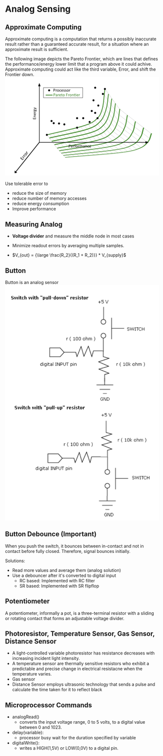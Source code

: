 # Analog Sensing

## Approximate Computing
Approximate computing is a computation that returns a possibly inaccurate result rather than a guaranteed accurate result, for a situation where an approximate result is sufficient.

The following image depicts the Pareto Frontier, which are lines that defines the performance/energy lower limit that a program above it could achive. Approximate computing could act like the third variable, Error, and shift the Frontier down.
![Figure2](./image/Figure2.png)

Use tolerable error to
* reduce the size of memory
* reduce number of memory accesses
* reduce energy consumption
* Improve performance

## Measuring Analog
* **Voltage divider** and measure the middle node in most cases
* Minimize readout errors by averaging multiple samples.

* $V_{out} = {\large \frac{R_2}{(R_1 + R_2)}} * V_{supply}$

## Button
Button is an analog sensor
![Figure3](./image/Figure3.png)

## Button Debounce (Important)
When you push the switch, it bounces between in-contact and not in contact before fully closed. Therefore, signal bounces initially.

Solutions:
* Read more values and average them (analog solution)
* Use a debouncer after it's converted to digital input
    * RC based: Implemented with RC filter
    * SR based: Implemented with SR flipflop

## Potentiometer
A potentiometer, informally a pot, is a three-terminal resistor with a sliding or rotating contact that forms an adjustable voltage divider.

## Photoresistor, Temperature Sensor, Gas Sensor, Distance Sensor
* A light-controlled variable photoresistor has resistance decreases with increasing incident light intensity.
* A temperature sensor are thermally sensitive resistors who exhibit a predictable and precise change in electrical resistacne when the temperature varies.
* Gas sensor
* Distance Sensor employs ultrasonic technology that sends a pulse and calculate the time taken for it to reflect black

## Microprocessor Commands
* analogRead()
    * converts the input voltage range, 0 to 5 volts, to a digital value between 0 and 1023.
* delay(variable):
    * processor busy wait for the duration specified by variable
* digitalWrite():
    * writes a HIGH(1,5V) or LOW(0,0V) to a digital pin.

